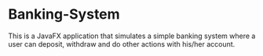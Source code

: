 # Banking-System

This is a JavaFX application that simulates a simple banking system where a user can deposit, withdraw and do other actions with his/her account.
